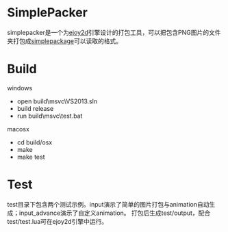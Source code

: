# SimplePacker

simplepacker是一个为[ejoy2d](https://github.com/ejoy/ejoy2d)引擎设计的打包工具，可以把包含PNG图片的文件夹打包成[simplepackage](https://github.com/ejoy/ejoy2d/blob/master/ejoy2d/simplepackage.lua)可以读取的格式。

Build
=====
windows
* open build\msvc\VS2013.sln
* build release
* run build\msvc\test.bat

macosx
* cd build/osx
* make
* make test

Test
====
test目录下包含两个测试示例。input演示了简单的图片打包与animation自动生成；input_advance演示了自定义animation。
打包后生成test/output，配合test/test.lua可在ejoy2d引擎中运行。